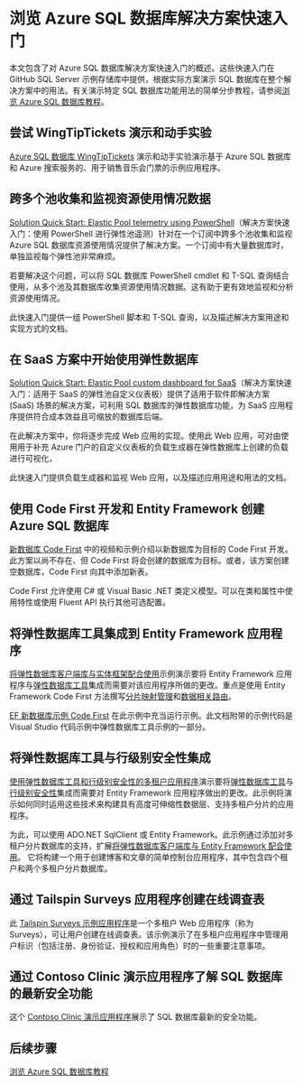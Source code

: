 <properties
   pageTitle="Azure SQL 数据库解决方案快速入门 | Azure"
   description="了解 Azure SQL 数据库解决方案"
   services="sql-database"
   documentationCenter=""
   authors="CarlRabeler"
   manager="jhubbard"
   editor=""/>

<tags
   ms.service="sql-database"
   ms.devlang="NA"
   ms.topic="article"
   ms.tgt_pltfrm="NA"
   ms.workload="sqldb-quickstart"
   ms.date="09/06/2016"
   wacn.date="12/26/2016"
   ms.author="carlrab"/>  


# 浏览 Azure SQL 数据库解决方案快速入门

本文包含了对 Azure SQL 数据库解决方案快速入门的概述。这些快速入门在 GitHub SQL Server 示例存储库中提供，根据实际方案演示 SQL 数据库在整个解决方案中的用法。有关演示特定 SQL 数据库功能用法的简单分步教程，请参阅[浏览 Azure SQL 数据库教程](/documentation/articles/sql-database-explore-tutorials/)。

## 尝试 WingTipTickets 演示和动手实验

[Azure SQL 数据库 WingTipTickets](https://github.com/microsoft/wingtiptickets) 演示和动手实验演示基于 Azure SQL 数据库和 Azure 搜索服务的、用于销售音乐会门票的示例应用程序。


## 跨多个池收集和监视资源使用情况数据

[Solution Quick Start: Elastic Pool telemetry using PowerShell](https://github.com/Microsoft/sql-server-samples/tree/master/samples/manage/azure-sql-db-elastic-pools)（解决方案快速入门：使用 PowerShell 进行弹性池遥测）针对在一个订阅中跨多个池收集和监视 Azure SQL 数据库资源使用情况提供了解决方案。一个订阅中有大量数据库时，单独监视每个弹性池非常麻烦。

若要解决这个问题，可以将 SQL 数据库 PowerShell cmdlet 和 T-SQL 查询结合使用，从多个池及其数据库收集资源使用情况数据。这有助于更有效地监视和分析资源使用情况。

此快速入门提供一组 PowerShell 脚本和 T-SQL 查询，以及描述解决方案用途和实现方式的文档。

## 在 SaaS 方案中开始使用弹性数据库

 [Solution Quick Start: Elastic Pool custom dashboard for SaaS](https://github.com/Microsoft/sql-server-samples/tree/master/samples/manage/azure-sql-db-elastic-pools-custom-dashboard)（解决方案快速入门：适用于 SaaS 的弹性池自定义仪表板）提供了适用于软件即解决方案 (SaaS) 场景的解决方案，可利用 SQL 数据库的弹性数据库功能，为 SaaS 应用程序提供符合成本效益且可缩放的数据库后端。

在此解决方案中，你将逐步完成 Web 应用的实现。使用此 Web 应用，可对由使用用于补充 Azure 门户的自定义仪表板的负载生成器在弹性数据库上创建的负载进行可视化，

此快速入门提供负载生成器和监视 Web 应用，以及描述应用用途和用法的文档。

## 使用 Code First 开发和 Entity Framework 创建 Azure SQL 数据库

[新数据库 Code First](https://msdn.microsoft.com/zh-cn/data/jj193542.aspx) 中的视频和示例介绍以新数据库为目标的 Code First 开发。此方案以尚不存在、但 Code First 将会创建的数据库为目标。或者，该方案创建空数据库，Code First 向其中添加新表。

Code First 允许使用 C# 或 Visual Basic .NET 类定义模型。可以在类和属性中使用特性或使用 Fluent API 执行其他可选配置。

## 将弹性数据库工具集成到 Entity Framework 应用程序

[将弹性数据库客户端库与实体框架配合使用](/documentation/articles/sql-database-elastic-scale-use-entity-framework-applications-visual-studio/)示例演示要将 Entity Framework 应用程序与[弹性数据库工具](/documentation/articles/sql-database-elastic-scale-get-started/)集成而需要对该应用程序所做的更改。重点是使用 Entity Framework Code First 方法撰写[分片映射管理](/documentation/articles/sql-database-elastic-scale-shard-map-management/)和[数据相关路由](/documentation/articles/sql-database-elastic-scale-data-dependent-routing/)。

[EF 新数据库示例 Code First](http://msdn.microsoft.com/zh-cn/data/jj193542.aspx) 在此示例中充当运行示例。此文档附带的示例代码是 Visual Studio 代码示例中弹性数据库工具示例的一部分。

## 将弹性数据库工具与行级别安全性集成

[使用弹性数据库工具和行级别安全性的多租户应用程序](/documentation/articles/sql-database-elastic-tools-multi-tenant-row-level-security/)演示要将[弹性数据库工具](/documentation/articles/sql-database-elastic-scale-get-started/)与[行级别安全性](https://msdn.microsoft.com/zh-cn/library/dn765131)集成而需要对 Entity Framework 应用程序做出的更改。此示例将演示如何同时运用这些技术来构建具有高度可伸缩性数据层、支持多租户分片的应用程序。

为此，可以使用 ADO.NET SqlClient 或 Entity Framework。此示例通过添加对多租户分片数据库的支持，扩展[将弹性数据库客户端库与 Entity Framework 配合使用](/documentation/articles/sql-database-elastic-scale-use-entity-framework-applications-visual-studio/)。
它将构建一个用于创建博客和文章的简单控制台应用程序，其中包含四个租户和两个多租户分片数据库。

## 通过 Tailspin Surveys 应用程序创建在线调查表

此 [Tailspin Surveys 示例应用程序](https://github.com/Azure-Samples/guidance-identity-management-for-multitenant-apps/blob/master/docs/running-the-app.md)是一个多租户 Web 应用程序（称为 Surveys），可让用户创建在线调查表。该示例演示了在多租户应用程序中管理用户标识（包括注册、身份验证、授权和应用角色）时的一些重要注意事项。

## 通过 Contoso Clinic 演示应用程序了解 SQL 数据库的最新安全功能

这个 [Contoso Clinic 演示应用程序](https://github.com/Microsoft/azure-sql-security-sample)展示了 SQL 数据库最新的安全功能。

## 后续步骤

[浏览 Azure SQL 数据库教程](/documentation/articles/sql-database-explore-tutorials/)

<!---HONumber=Mooncake_Quality_Review_1215_2016-->